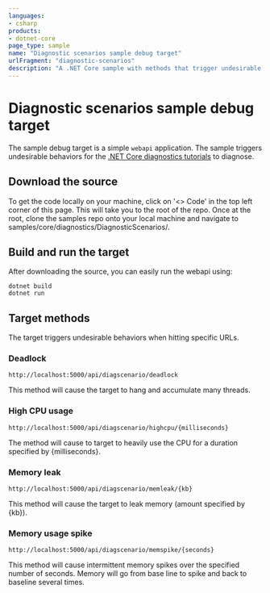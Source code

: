 ```yaml
---
languages:
- csharp
products:
- dotnet-core
page_type: sample
name: "Diagnostic scenarios sample debug target"
urlFragment: "diagnostic-scenarios"
description: "A .NET Core sample with methods that trigger undesirable behaviors to diagnose."
---
```

# Diagnostic scenarios sample debug target

The sample debug target is a simple `webapi` application. The sample triggers undesirable behaviors for the [.NET Core diagnostics tutorials](https://docs.microsoft.com/dotnet/core/diagnostics/index#net-core-diagnostics-tutorials) to diagnose.

## Download the source

To get the code locally on your machine, click on '<> Code' in the top left corner of this page. This will take you to the root of the repo. Once at the root, clone the samples repo onto your local machine and navigate to samples/core/diagnostics/DiagnosticScenarios/.

## Build and run the target

After downloading the source, you can easily run the webapi using:

```dotnetcli
dotnet build
dotnet run
```

## Target methods

The target triggers undesirable behaviors when hitting specific URLs.

### Deadlock

```http
http://localhost:5000/api/diagscenario/deadlock
```

This method will cause the target to hang and accumulate many threads.

### High CPU usage

```http
http://localhost:5000/api/diagscenario/highcpu/{milliseconds}
```

The method will cause to target to heavily use the CPU for a duration specified by {milliseconds}.

### Memory leak

```http
http://localhost:5000/api/diagscenario/memleak/{kb}
```

This method will cause the target to leak memory (amount specified by {kb}).

### Memory usage spike

```http
http://localhost:5000/api/diagscenario/memspike/{seconds}
```

This method will cause intermittent memory spikes over the specified number of seconds. Memory will go from base line to spike and back to baseline several times.
